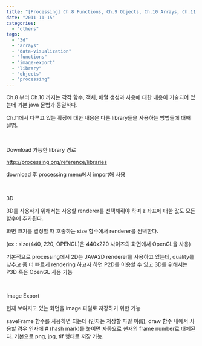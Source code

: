 ```yaml
---
title: "[Processing] Ch.8 Functions, Ch.9 Objects, Ch.10 Arrays, Ch.11 Extend"
date: "2011-11-15"
categories: 
  - "others"
tags: 
  - "3d"
  - "arrays"
  - "data-visualization"
  - "functions"
  - "image-export"
  - "library"
  - "objects"
  - "processing"
---
```


Ch.8 부터 Ch.10 까지는 각각 함수, 객체, 배열 생성과 사용에 대한 내용이 기술되어 있는데 기본 java 문법과 동일하다.

Ch.11에서 다루고 있는 확장에 대한 내용은 다른 library들을 사용하는 방법들에 대해 설명.

 

Download 가능한 library 경로

http://processing.org/reference/libraries

download 후 processing menu에서 import해 사용

 

3D

3D를 사용하기 위해서는 사용할 renderer를 선택해줘야 하며 z 좌표에 대한 값도 모든 함수에 추가된다.

화면 크기를 결정할 때 호출하는 size 함수에서 renderer를 선택한다.

(ex : size(440, 220, OPENGL)은 440x220 사이즈의 화면에서 OpenGL을 사용)

기본적으로 processing에서 2D는 JAVA2D renderer를 사용하고 있는데, quality를 낮추고 좀 더 빠르게 rendering 하고자 하면 P2D를 이용할 수 있고 3D를 위해서는 P3D 혹은 OpenGL 사용 가능

 

Image Export

현재 보여지고 있는 화면을 image 파일로 저장하기 위한 기능

saveFrame 함수를 사용하면 되는데 (인자는 저장할 파일 이름), draw 함수 내에서 사용할 경우 인자에 # (hash mark)를 붙이면 자동으로 현재의 frame number로 대체된다. 기본으로 png, jpg, tif 형태로 저장 가능.
